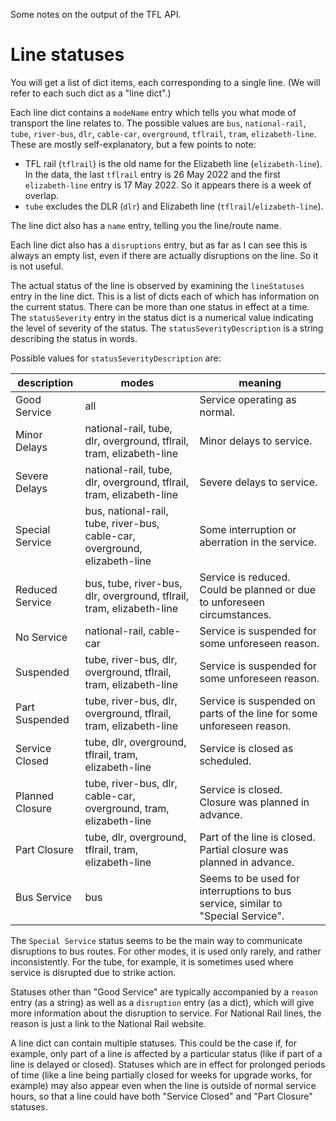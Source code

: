 Some notes on the output of the TFL API.

# Line statuses

You will get a list of dict items, each corresponding to a single line. (We will refer to each such dict as a "line dict".)

Each line dict contains a `modeName` entry which tells you what mode of transport the line relates to. The possible values are `bus`, `national-rail`, `tube`, `river-bus`, `dlr`, `cable-car`, `overground`, `tflrail`, `tram`, `elizabeth-line`. These are mostly self-explanatory, but a few points to note:

- TFL rail (`tflrail`) is the old name for the Elizabeth line (`elizabeth-line`). In the data, the last `tflrail` entry is 26 May 2022 and the first `elizabeth-line` entry is 17 May 2022. So it appears there is a week of overlap.
- `tube` excludes the DLR (`dlr`) and Elizabeth line (`tflrail`/`elizabeth-line`).

The line dict also has a `name` entry, telling you the line/route name.

Each line dict also has a `disruptions` entry, but as far as I can see this is always an empty list, even if there are actually disruptions on the line. So it is not useful.

The actual status of the line is observed by examining the `lineStatuses` entry in the line dict. This is a list of dicts each of which has information on the current status. There can be more than one status in effect at a time. The `statusSeverity` entry in the status dict is a numerical value indicating the level of severity of the status. The `statusSeverityDescription` is a string describing the status in words. 

Possible values for `statusSeverityDescription` are:

| description     | modes                                                                      | meaning                                                                          |
|-----------------|----------------------------------------------------------------------------|----------------------------------------------------------------------------------|
| Good Service    | all                                                                        | Service operating as normal.                                                     |
| Minor Delays    | national-rail, tube, dlr, overground, tflrail, tram, elizabeth-line        | Minor delays to service.                                                         |
| Severe Delays   | national-rail, tube, dlr, overground, tflrail, tram, elizabeth-line        | Severe delays to service.                                                        |
| Special Service | bus, national-rail, tube, river-bus, cable-car, overground, elizabeth-line | Some interruption or aberration in the service.                                  |
| Reduced Service | bus, tube, river-bus, dlr, overground, tflrail, tram, elizabeth-line       | Service is reduced. Could be planned or due to unforeseen circumstances.         |
| No Service      | national-rail, cable-car                                                   | Service is suspended for some unforeseen reason.                                 |
| Suspended       | tube, river-bus, dlr, overground, tflrail, tram, elizabeth-line            | Service is suspended for some unforeseen reason.                                 |
| Part Suspended  | tube, river-bus, dlr, overground, tflrail, tram, elizabeth-line            | Service is suspended on parts of the line for some unforeseen reason.            |
| Service Closed  | tube, dlr, overground, tflrail, tram, elizabeth-line                       | Service is closed as scheduled.                                                  |
| Planned Closure | tube, river-bus, dlr, cable-car, overground, tram, elizabeth-line          | Service is closed. Closure was planned in advance.                               |
| Part Closure    | tube, dlr, overground, tflrail, tram, elizabeth-line                       | Part of the line is closed. Partial closure was planned in advance.              |
| Bus Service     | bus                                                                        | Seems to be used for interruptions to bus service, similar to "Special Service". |

The `Special Service` status seems to be the main way to communicate disruptions to bus routes. For other modes, it is used only rarely, and rather inconsistently. For the tube, for example, it is sometimes used where service is disrupted due to strike action.

Statuses other than "Good Service" are typically accompanied by a `reason` entry (as a string) as well as a `disruption` entry (as a dict), which will give more information about the disruption to service. For National Rail lines, the reason is just a link to the National Rail website.

A line dict can contain multiple statuses. This could be the case if, for example, only part of a line is affected by a particular status (like if part of a line is delayed or closed). Statuses which are in effect for prolonged periods of time (like a line being partially closed for weeks for upgrade works, for example) may also appear even when the line is outside of normal service hours, so that a line could have both "Service Closed" and "Part Closure" statuses.
